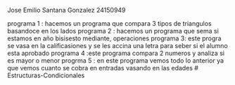 Jose Emilio Santana Gonzalez 24150949 

programa 1 : hacemos un programa que compara 3 tipos de triangulos basandoce en los lados 
programa 2 : hacemos un programa que sema si estamos en año bisisesto mediante, operaciones
programa 3: este progra se vasa en la calificasiones y se les accina una letra para seber si el alumno esta aprobado 
programa 4 :este programa compara 2 numeros y analiza si es mayor o menor 
progrma 5 : en este programa vemos todo lo anterior ya que vemos cuanto se cobra en entradas vasando en las edades # Estructuras-Condicionales
